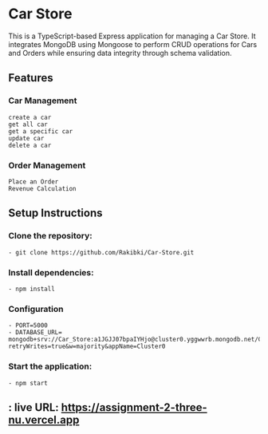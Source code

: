 # Car Store

This is a TypeScript-based Express application for managing a Car Store. It integrates MongoDB using Mongoose to perform CRUD operations for Cars and Orders while ensuring data integrity through schema validation.

## Features

### Car Management
    create a car
    get all car
    get a specific car
    update car
    delete a car

### Order Management
    Place an Order
    Revenue Calculation

## Setup Instructions

### Clone the repository:

    - git clone https://github.com/Rakibki/Car-Store.git

### Install dependencies:
    - npm install

### Configuration
    - PORT=5000
    - DATABASE_URL= mongodb+srv://Car_Store:a1JGJJ07bpaIYHjo@cluster0.yggwwrb.mongodb.net/CarStore?retryWrites=true&w=majority&appName=Cluster0

### Start the application:

    - npm start

## : live URL: https://assignment-2-three-nu.vercel.app